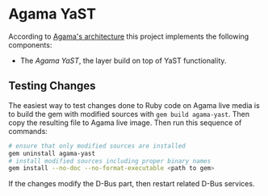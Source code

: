 # Agama YaST

According to [Agama's architecture](../doc/architecture.md) this project implements the following components:

* The *Agama YaST*, the layer build on top of YaST functionality.

## Testing Changes

The easiest way to test changes done to Ruby code on Agama live media is to build
the gem with modified sources with `gem build agama-yast`. Then copy the resulting file
to Agama live image. Then run this sequence of commands:

```sh
# ensure that only modified sources are installed
gem uninstall agama-yast
# install modified sources including proper binary names
gem install --no-doc --no-format-executable <path to gem>
```

If the changes modify the D-Bus part, then restart related D-Bus services.

